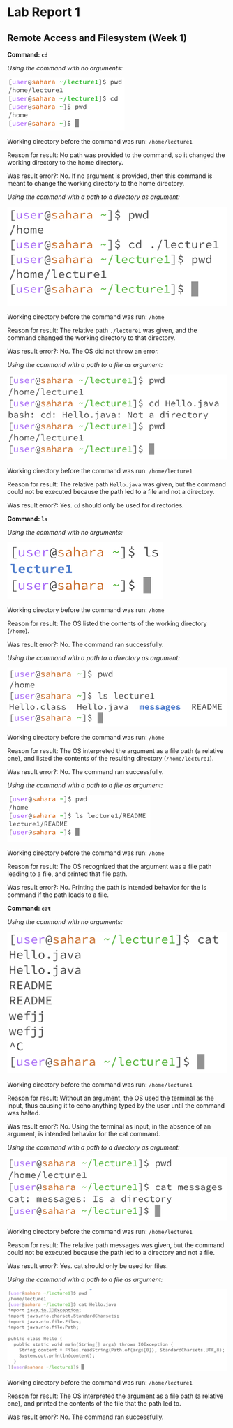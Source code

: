 # Lab Report 1
## Remote Access and Filesystem (Week 1)

**Command: `cd`**

*Using the command with no arguments:*

![Image](CSE15L_Lab1_1a_v2.png)

Working directory before the command was run: `/home/lecture1`

Reason for result: No path was provided to the command, so it changed the working directory to the home directory.

Was result error?: No. If no argument is provided, then this command is meant to change the working directory to the home directory.

*Using the command with a path to a directory as argument:*

![Image](CSE15L_Lab1_1b.png)

Working directory before the command was run: `/home`

Reason for result: The relative path `./lecture1` was given, and the command changed the working directory to that directory.

Was result error?: No. The OS did not throw an error.

*Using the command with a path to a file as argument:*

![Image](CSE15L_Lab1_1c.png)

Working directory before the command was run: `/home/lecture1`

Reason for result: The relative path `Hello.java` was given, but the command could not be executed because the path led to a file and not a directory.

Was result error?: Yes. `cd` should only be used for directories.

**Command: `ls`**

*Using the command with no arguments:*

![Image](CSE15L_Lab1_2a.png)

Working directory before the command was run: `/home`

Reason for result: The OS listed the contents of the working directory (`/home`).

Was result error?: No. The command ran successfully.

*Using the command with a path to a directory as argument:*

![Image](CSE15L_Lab1_2b.png)

Working directory before the command was run: `/home`

Reason for result: The OS interpreted the argument as a file path (a relative one), and listed the contents of the resulting directory (`/home/lecture1`).

Was result error?: No. The command ran successfully.

*Using the command with a path to a file as argument:*

![Image](CSE15L_Lab1_2c_v2.png)

Working directory before the command was run: `/home`

Reason for result: The OS recognized that the argument was a file path leading to a file, and printed that file path.

Was result error?: No. Printing the path is intended behavior for the ls command if the path leads to a file.

**Command: `cat`**

*Using the command with no arguments:*

![Image](CSE15L_Lab1_3a.png)

Working directory before the command was run: `/home/lecture1`

Reason for result: Without an argument, the OS used the terminal as the input, thus causing it to echo anything typed by the user until the command was halted.

Was result error?: No. Using the terminal as input, in the absence of an argument, is intended behavior for the cat command.

*Using the command with a path to a directory as argument:*

![Image](CSE15L_Lab1_3b.png)

Working directory before the command was run: `/home/lecture1`

Reason for result: The relative path messages was given, but the command could not be executed because the path led to a directory and not a file.

Was result error?: Yes. cat should only be used for files.

*Using the command with a path to a file as argument:*

![Image](CSE15L_Lab1_3c.png)

Working directory before the command was run: `/home/lecture1`

Reason for result: The OS interpreted the argument as a file path (a relative one), and printed the contents of the file that the path led to.

Was result error?: No. The command ran successfully.

